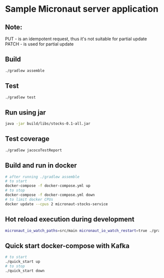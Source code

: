# Sample Micronaut server application

## Note:
PUT - is an idempotent request, thus it's not suitable for partial update
PATCH - is used for partial update

## Build
```bash
./gradlew assemble
```

## Test
```bash
./gradlew test
```

## Run using jar
```bash
java -jar build/libs/stocks-0.1-all.jar
```

## Test coverage
```bash
./gradlew jacocoTestReport
```

## Build and run in docker
```bash
# after running ./gradlew assemble
# to start
docker-compose -f docker-compose.yml up
# to stop
docker-compose -f docker-compose.yml down
# to limit docker CPUs
docker update --cpus 2 micronaut-stocks-service
```

## Hot reload execution during development
```bash
micronaut_io_watch_paths=src/main micronaut_io_watch_restart=true ./gradlew run --continuous
```

## Quick start docker-compose with Kafka
```bash
# to start
./quick_start up
# to stop
./quick_start down
```